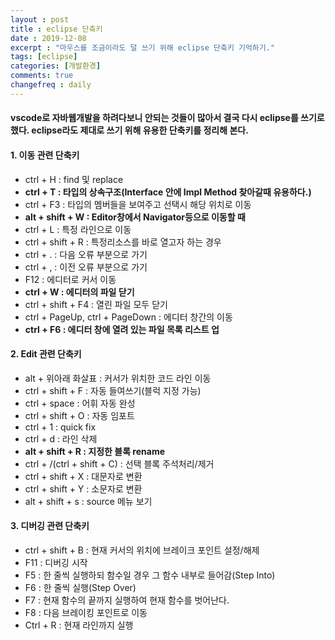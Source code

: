 ```yaml
---
layout : post
title : eclipse 단축키
date : 2019-12-08
excerpt : "마우스를 조금이라도 덜 쓰기 위해 eclipse 단축키 기억하기."
tags: [eclipse]
categories: [개발환경]
comments: true
changefreq : daily
---
```


#### vscode로 자바웹개발을 하려다보니 안되는 것들이 많아서 결국 다시 eclipse를 쓰기로 했다. eclipse라도 제대로 쓰기 위해 유용한 단축키를 정리해 본다.

#### 1. 이동 관련 단축키 
- ctrl + H : find 및 replace  
- **ctrl + T : 타입의 상속구조(Interface 안에 Impl Method 찾아갈때 유용하다.)**
- ctrl + F3 : 타입의 멤버들을 보여주고 선택시 해당 위치로 이동 
- **alt + shift + W : Editor창에서 Navigator등으로 이동할 때**
- ctrl + L : 특정 라인으로 이동
- ctrl + shift + R : 특정리소스를 바로 열고자 하는 경우 
- ctrl + . : 다음 오류 부분으로 가기 
- ctrl + , : 이전 오류 부분으로 가기 
- F12 : 에디터로 커서 이동 
- **ctrl + W : 에디터의 파일 닫기**
- ctrl + shift + F4 : 열린 파일 모두 닫기 
- ctrl + PageUp, ctrl + PageDown : 에디터 창간의 이동
- **ctrl + F6 : 에디터 창에 열려 있는 파일 목록 리스트 업**

#### 2. Edit 관련 단축키 
- alt + 위아래 화살표 : 커서가 위치한 코드 라인 이동 
- ctrl + shift + F : 자동 들여쓰기(블럭 지정 가능)
- ctrl + space : 어휘 자동 완성 
- ctrl + shift + O : 자동 임포트 
- ctrl + 1 : quick fix 
- ctrl + d : 라인 삭제 
- **alt + shift + R : 지정한 블록 rename** 
- ctrl + /(ctrl + shift + C) : 선택 블록 주석처리/제거 
- ctrl + shift + X : 대문자로 변환 
- ctrl + shift + Y : 소문자로 변환
- alt + shift + s : source 메뉴 보기 

#### 3. 디버깅 관련 단축키 
- ctrl + shift + B : 현재 커서의 위치에 브레이크 포인트 설정/해제
- F11 : 디버깅 시작
- F5 : 한 줄씩 실행하되 함수일 경우 그 함수 내부로 들어감(Step Into)
- F6 : 한 줄씩 실행(Step Over)
- F7 : 현재 함수의 끝까지 실행하여 현재 함수를 벗어난다.
- F8 : 다음 브레이킹 포인트로 이동 
- Ctrl + R : 현재 라인까지 실행